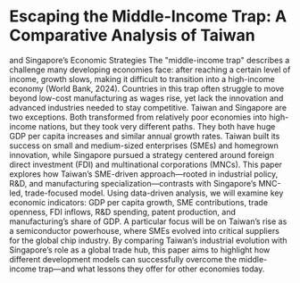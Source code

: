 # Escaping the Middle-Income Trap: A Comparative Analysis of Taiwan
and Singapore’s Economic Strategies
The "middle-income trap" describes a challenge many developing economies face: after
reaching a certain level of income, growth slows, making it difficult to transition into a
high-income economy (World Bank, 2024). Countries in this trap often struggle to move beyond
low-cost manufacturing as wages rise, yet lack the innovation and advanced industries needed to
stay competitive.
Taiwan and Singapore are two exceptions. Both transformed from relatively poor
economies into high-income nations, but they took very different paths. They both have huge
GDP per capita increases and similar annual growth rates. Taiwan built its success on small and
medium-sized enterprises (SMEs) and homegrown innovation, while Singapore pursued a
strategy centered around foreign direct investment (FDI) and multinational corporations
(MNCs). This paper explores how Taiwan’s SME-driven approach—rooted in industrial policy,
R&D, and manufacturing specialization—contrasts with Singapore’s MNC-led, trade-focused
model. Using data-driven analysis, we will examine key economic indicators: GDP per capita
growth, SME contributions, trade openness, FDI inflows, R&D spending, patent production, and
manufacturing’s share of GDP. A particular focus will be on Taiwan’s rise as a semiconductor
powerhouse, where SMEs evolved into critical suppliers for the global chip industry. By
comparing Taiwan’s industrial evolution with Singapore’s role as a global trade hub, this paper
aims to highlight how different development models can successfully overcome the
middle-income trap—and what lessons they offer for other economies today.
